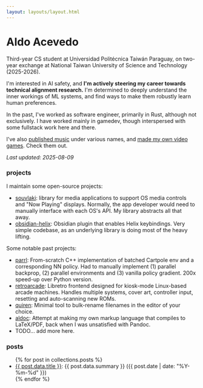 ```yaml
---
layout: layouts/layout.html
---
```


# Aldo Acevedo

Third-year CS student at Universidad Politécnica Taiwán Paraguay, on two-year exchange at National Taiwan University of Science and Technology (2025-2026).

I'm interested in AI safety, and **I'm actively steering my career towards technical alignment research.**
I'm determined to deeply understand the inner workings of ML systems,
and find ways to make them robustly learn human preferences.

In the past, I've worked as software engineer, primarily in Rust, although not exclusively.
I have worked mainly in gamedev, though interspersed with some fullstack work here and there.

I've also [published music](music) under various names, and [made my own video games](games). Check them out.

<!-- Here's a interactive timeline of my life: -->
<!-- `insert timeline` -->

*Last updated: 2025-08-09*

### projects

I maintain some open-source projects:

- [souvlaki](https://github.com/Sinono3/souvlaki): library for media applications to support OS media controls and "Now Playing" displays.
  Normally, the app developer would need to manually interface with each OS's API. My library abstracts all that away.
- [obsidian-helix](https://github.com/Sinono3/obsidian-helix): Obsidian plugin that enables Helix keybindings. Very simple codebase, as an underlying library is doing most of the heavy lifting.

Some notable past projects:

- [parrl](https://github.com/Sinono3/parrl): From-scratch C++ implementation of batched Cartpole env and a corresponding NN policy. Had to manually implement (1) parallel backprop, (2) parallel environments and (3) vanilla policy gradient.
  200x speed-up over Python version.
- [retroarcade](https://github.com/Sinono3/retroarcade): Libretro frontend designed for kiosk-mode Linux-based arcade machines. Handles multiple systems, cover art, controller input, resetting and auto-scanning new ROMs.
- [quiren](https://github.com/Sinono3/quiren): Minimal tool to bulk-rename filenames in the editor of your choice.
- [aldoc](https://github.com/Sinono3/aldoc): Attempt at making my own markup language that compiles to LaTeX/PDF, back when I was unsatisfied with Pandoc.
- TODO... add more here.

### posts

<ul>
{% for post in collections.posts %}
  <li><a href={{ post.url }}>{{ post.data.title }}</a>: {{ post.data.summary }} ({{ post.date | date: "%Y-%m-%d" }})</li>
{% endfor %}
</ul>

<!-- ### thoughts -->

<!-- Unfiltered notes written while trying to -->
<!-- (a) generate novel abstractions over phenomena, or -->
<!-- (b) optimize for my happiness. -->
<!-- Not directly intended to be read by an audience, but published anyway, -->
<!-- just in case someone might find it interesting or relatable. -->

<!-- <ul> -->
<!-- {% for post in collections.thoughts %} -->
  <!-- <li><a href={{ post.url }}>{{ post.data.title }}</a></li> -->
<!-- {% endfor %} -->
<!-- </ul> -->
